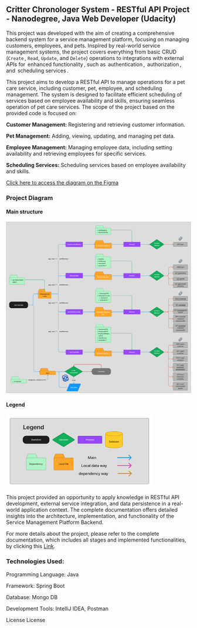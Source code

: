 ## Critter Chronologer System - RESTful API Project - Nanodegree, Java Web Developer (Udacity)

This project was developed with the aim of creating a comprehensive backend system for a service management platform, focusing on managing customers, employees, and pets. Inspired by real-world service management systems, the project covers everything from basic CRUD (⁠`Create` ⁠, ⁠`Read`⁠, ⁠`Update`, and `⁠Delete`⁠) operations to integrations with external APIs for ⁠ enhanced functionality ⁠, such as ⁠ authentication ⁠, ⁠ authorization ⁠, and ⁠ scheduling services ⁠.

This project aims to develop a RESTful API to manage operations for a pet care service, including customer, pet, employee, and scheduling management. The system is designed to facilitate efficient scheduling of services based on employee availability and skills, ensuring seamless operation of pet care services.  The scope of the project based on the provided code is focused on:

**Customer Management:** Registering and retrieving customer information.

**Pet Management:** Adding, viewing, updating, and managing pet data.

**Employee Management:** Managing employee data, including setting availability and retrieving employees for specific services.

**Scheduling Services:** Scheduling services based on employee availability and skills.

[Click here to access the diagram on the Figma](https://www.figma.com/design/c3XWDPm5dUXs3zUoWJbUTC/Critter-Diagram-Project?node-id=0-1&t=Z8N5fU9iC5igB3JW-1)

### Project Diagram

#### Main structure
<img src="/image/main-structure.png">

#### Legend
<img src="/image/legend.png" width="400" height="200">

This project provided an opportunity to apply knowledge in RESTful API development, external service integration, and data persistence in a real-world application context. The complete documentation offers detailed insights into the architecture, implementation, and functionality of the Service Management Platform Backend.

For more details about the project, please refer to the complete documentation, which includes all stages and implemented functionalities, by clicking this [Link](https://github.com/fsaantiago/critter-chronologer-system/tree/master/critter).

### Technologies Used:
Programming Language: Java

Framework: Spring Boot

Database: Mongo DB

Development Tools: IntelliJ IDEA, Postman

License
License
